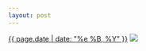 ```yaml
---
layout: post
---
```


<p>
  <time><a href="/490">{{ page.date | date: "%e %B, %Y" }}</a></time>
  <a href="/490"><img src="{{ site.assets_url }}/490-384.jpg" srcset="{{ site.assets_url }}/490-768.jpg 768w, {{ site.assets_url }}/490-576.jpg 576w, {{ site.assets_url }}/490-384.jpg 384w, {{ site.assets_url }}/490-192.jpg 192w" sizes="(min-width: 700px) 50vw, calc(100vw - 2rem)" /></a>
</p>
